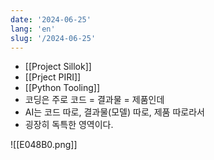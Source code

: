 ```yaml
---
date: '2024-06-25'
lang: 'en'
slug: '/2024-06-25'
---
```


- [[Project Sillok]]
- [[Prject PIRI]]
- [[Python Tooling]]
- 코딩은 주로 코드 = 결과물 = 제품인데
- AI는 코드 따로, 결과물(모델) 따로, 제품 따로라서
- 굉장히 독특한 영역이다.

![[E048B0.png]]
